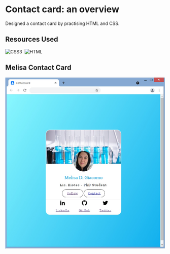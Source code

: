 # Contact card: an overview
Designed a contact card by practising HTML and CSS.

## Resources Used
![CSS3](https://img.shields.io/badge/CSS3-00599C?style=for-the-badge&logo=CSS3&logoColor=white)&nbsp; 
![HTML](https://img.shields.io/badge/HTML5-E34F26?style=for-the-badge&logo=html5&logoColor=white)&nbsp;

## Melisa Contact Card

![Contact_Melisa](images/Contactcard_MelisaDiGiacomo.jpg)&nbsp;
